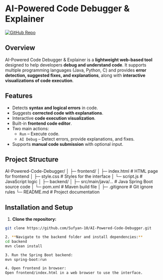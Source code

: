 # AI-Powered Code Debugger & Explainer

[![GitHub Repo](https://img.shields.io/badge/repo-AI--Debugger-blue)]()

## Overview
AI-Powered Code Debugger & Explainer is a **lightweight web-based tool** designed to help developers **debug and understand code**. It supports multiple programming languages (Java, Python, C) and provides **error detection, suggested fixes, and explanations**, along with **interactive visualizations of code execution**.

## Features
- Detects **syntax and logical errors** in code.
- Suggests **corrected code with explanations**.
- Interactive **code execution visualization**.
- Built-in **frontend code editor**.
- Two main actions:
  - `Run` – Execute code.
  - `AI Debug` – Detect errors, provide explanations, and fixes.
- Supports **manual code submission** with optional input.

## Project Structure
AI-Powered-Code-Debugger/
│
├─ frontend/
│ ├─ index.html # HTML page for frontend
│ ├─ style.css # Styles for the interface
│ └─ script.js # JavaScript logic
│
├─ backend/
│ ├─ src/main/java/... # Java Spring Boot source code
│ └─ pom.xml # Maven build file
│
├─ .gitignore # Git ignore rules
└─ README.md # Project documentation


## Installation and Setup

1. **Clone the repository:**
```bash
git clone https://github.com/Sufyan-10/AI-Powered-Code-Debugger.git

2. **Navigate to the backend folder and install dependencies:**
cd backend
mvn clean install

3. Run the Spring Boot backend:
mvn spring-boot:run

4. Open frontend in browser:
Open frontend/index.html in a web browser to use the interface.
